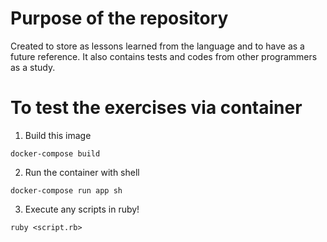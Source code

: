 # Purpose of the repository

Created to store as lessons learned from the language and to have as a future reference. It also contains tests and codes from other programmers as a study.

# To test the exercises via container

1. Build this image
```
docker-compose build
```
2. Run the container with shell
```
docker-compose run app sh
```
3. Execute any scripts in ruby!
```
ruby <script.rb>
```